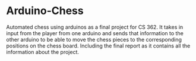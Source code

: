 # Arduino-Chess
Automated chess using arduinos as a final project for CS 362. It takes in input from the player from one arduino and sends that information to the other arduino to be able to move the chess pieces to the corresponding positions on the chess board. Including the final report as it contains all the information about the project.
